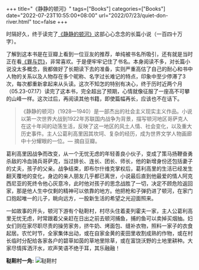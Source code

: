 +++
title="《静静的顿河》"
tags=["Books"]
categories=["Books"]
date="2022-07-23T10:55:00+08:00"
url="2022/07/23/quiet-don-river.html"
toc=false
+++

时隔好久，终于读完了[《静静的顿河》](https://book.douban.com/subject/25897651/)这部心心念念的长篇小说（一百四十万字）。

了解到这本书是在豆瓣上看到一位豆友的推荐，单纯被书名所吸引，还有就是当时正在看[《罪与罚》](https://book.douban.com/subject/26787273/)，非常喜欢。于是便牢牢记住了书名。本身阅读不多，对长篇小说没太多概念，我都做好了长期读下去的准备，实则严重高估了自己的耐心和书中人物的关系以及人物存在多个昵称、名字过长难记的特点，印象中至少停滞了3次，每次都重新拿起来从头读。这次不知怎的特别有决心，终于历时近两个月（05.23-07.17）读完了这本书，完全超出了预期，心情就像征服了一座高不可攀的山峰一样。这次过后，再阅读其他书籍，即使篇幅再长，应该也不在话下。

>《静静的顿河》（1928—1940）是一部杰出的社会主义现实主义作品。小说以第一次世界大战到1922年苏联国内战争为背景，描写顿河地区哥萨克人在这十年间的动荡生活，反映了这一地区的风土人情、社会变化，以及重大历史事件。主人公葛利高里因其坎坷、复杂的经历，成为世界文学人物画廊中十分耀眼的一位。— 摘自豆瓣。

葛利高里因战争而改变，从一个无忧无虑的年轻善良小伙子，变成了策马扬鞭奋勇杀敌的冷血骑兵哥萨克，当过排长、连长、团长、师长，他的新增身份还包括妻子的丈夫，孩子的父亲。战争结束，即布尔什维克掌权后，葛利高里的生活已经发生翻天覆地的变化，身边的亲人朋友几乎都已离世，小说最后直到他最爱的情人阿克西尼亚的死终令他心灰意冷，此时他对孩子的思念战胜了一切，决定不顾危险返回家，那是他人生中仅剩的精神可以依靠的地方。他把枪和子弹扔进了顿河，在家门口抱起唯一的儿子，眺向远方，一股新生活的希望之光迎面照来。

一如故事的开头，顿河下游有个鞑靼村，村尽头住着麦列霍夫一家，主人公葛利高里无忧无虑，时常跟着父亲赶在日出之前去顿河捕鱼，捕的鱼可以卖掉买烟抽。妇女们则在家尽职尽责的操劳家务，挤牛奶、烤面包、缝补衣物，照料一家子的衣食起居。农忙时节，全家集体出动，或在自家金黄的麦田里收割成熟的作物，或在村长临时分配给各家各户的碧草如茵的草地里除草，或在富饶沃野的土地里耕种。大家尽情挥洒汗水，欢声笑语不绝于耳，其乐融融！

**鞑靼村一角:**
![鞑靼村](https://p.qlogo.cn/qqmail_head/C6nnRGnPbvwlVslNHxDtemvOjTjEDAZ1AvymwtOxTp5GfAkozHnaXicuG0Xia3r8MQgcz1ibfUo4qQ/0)